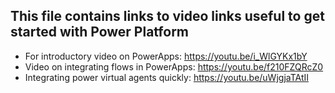 ## This file contains links to video links useful to get started with Power Platform 
- For introductory video on PowerApps: https://youtu.be/i_WlGYKx1bY
- Video on integrating flows in PowerApps: 
https://youtu.be/f210FZQRcZ0
- Integrating power virtual agents quickly: https://youtu.be/uWjgjaTAtII
